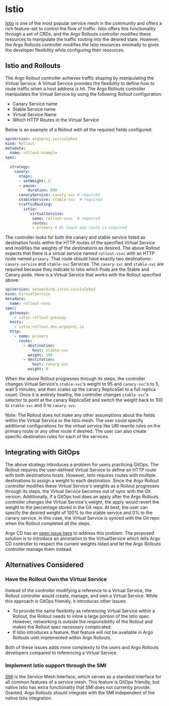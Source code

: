 # Istio

[Istio](https://istio.io/) is one of the most popular service mesh in the community and offers a rich feature-set to control the flow of traffic. Istio offers this functionality through a set of CRDs, and the Argo Rollouts controller modifies these resources to manipulate the traffic routing into the desired state. However, the Argo Rollouts controller modifies the Istio resources minimally to gives the developer flexibility while configuring their resources.

## Istio and Rollouts

The Argo Rollout controller achieves traffic shaping by manipulating the Virtual Service. A Virtual Service provides the flexibility to define how to route traffic when a host address is hit.  The Argo Rollouts controller manipulates the Virtual Service by using the following Rollout configuration:

- Canary Service name
- Stable Service name
- Virtual Service Name
- Which HTTP Routes in the Virtual Service

Below is an example of a Rollout with all the required fields configured:

```yaml
apiVersion: argoproj.io/v1alpha1
kind: Rollout
metadata:
  name: rollout-example
spec:
  ...
  strategy:
    canary:
      steps:
      - setWeight: 5
      - pause:
          duration: 600
      canaryService: canary-svc # required
      stableService: stable-svc  # required
      trafficRouting:
        istio:
           virtualService: 
            name: rollout-vsvc  # required
            routes:
            - primary # At least one route is required
```


The controller looks for both the canary and stable service listed as destination hosts within the HTTP routes of the specified Virtual Service and modifies the weights of the destinations as desired. The above Rollout expects that there is a virtual service named `rollout-vsvc` with an HTTP route named `primary`. That route should have exactly two destinations:  `canary-service` and `stable-svc` Services. The `canary-svc` and `stable-svc` are required because they indicate to Istio which Pods are the Stable and Canary pods. Here is a Virtual Service that works with the Rollout specified above:

```yaml
apiVersion: networking.istio.io/v1alpha3
kind: VirtualService
metadata:
  name: rollout-vsvc
spec:
  gateways:
    - istio-rollout-gateway
  hosts:
    - istio-rollout.dev.argoproj.io
  http:
    - name: primary
      route:
        - destination:
            host: stable-svc
          weight: 100
        - destination:
            host: canary-svc
          weight: 0
```

When the above Rollout progresses through its steps, the controller changes Virtual Service's `stable-svc`'s weight to 95 and `canary-svc`'s to 5, wait 5 minutes, and then scales up the canary ReplicaSet to a full replica count. Once it is entirely healthy, the controller changes `stable-svc`'s selector to point at the canary ReplicaSet and switch the weight back to 100 to `stable-svc` and 0 to `canary-svc`.

Note: The Rollout does not make any other assumptions about the fields within the Virtual Service or the Istio mesh. The user could specify additional configurations for the virtual service like URI rewrite rules on the primary route or any other route if desired. The user can also create specific destination rules for each of the services. 


## Integrating with GitOps
The above strategy introduces a problem for users practicing GitOps. The Rollout requires the user-defined Virtual Service to define an HTTP route with both destinations hosts. However, Istio requires routes with multiple destinations to assign a weight to each destination. Since the Argo Rollout controller modifies these Virtual Service's weights as a Rollout progresses through its steps, the Virtual Service becomes out of sync with the Git version.
Additionally, if a GitOps tool does an apply after the Argo Rollouts controller changes the Virtual Service's weight, the apply would revert the weight to the percentage stored in the Git repo. At best, the user can specify the desired weight of 100% to the stable service and 0% to the canary service. In this case, the Virtual Service is synced with the Git repo when the Rollout completed all the steps. 

Argo CD has an [open issue here](https://github.com/argoproj/argo-cd/issues/2913) to address this problem. The proposed solution is to introduce an annotation to the VirtualService which tells Argo CD controller to respect the current weights listed and let the Argo Rollouts controller manage them instead.

## Alternatives Considered

### Have the Rollout Own the Virtual Service  

Instead of the controller modifying a reference to a Virtual Service, the Rollout controller would create, manage, and own a Virtual Service. While this approach is GitOps friendly, it introduces other issues:
*  To provide the same flexibility as referencing Virtual Service within a Rollout, the Rollout needs to inline a large portion of the Istio spec. However, networking is outside the responsibility of the Rollout and makes the Rollout spec necessary complicated.
* If Istio introduces a feature, that feature will not be available in Argo Rollouts until implemented within Argo Rollouts.

Both of these issues adds more complexity to the users and Argo Rollouts developers compared to referencing a Virtual Service.

### Implement Istio support through the SMI

[SMI](https://smi-spec.io/) is the Service Mesh Interface, which serves as a standard interface for all common features of a service mesh. This feature is GitOps friendly, but native Istio has extra functionality that SMI does not currently provide. Granted, Argo Rollouts should integrate with the SMI independent of the native Istio integration.
